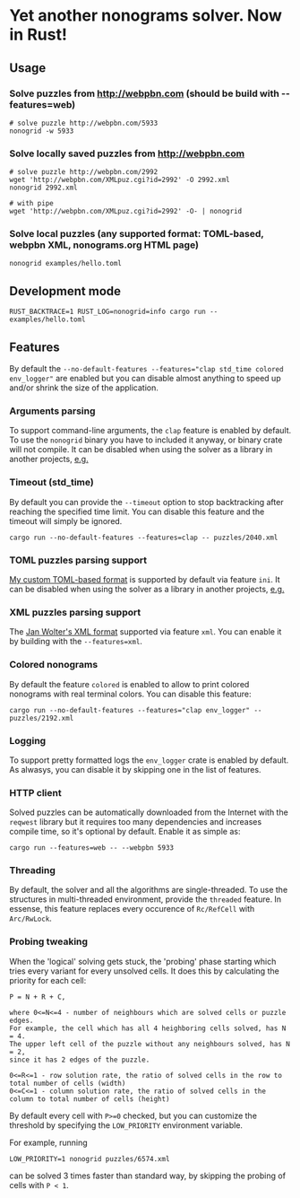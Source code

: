 # Yet another nonograms solver. Now in Rust!

## Usage

### Solve puzzles from http://webpbn.com (should be build with --features=web)

```
# solve puzzle http://webpbn.com/5933
nonogrid -w 5933
```

### Solve locally saved puzzles from http://webpbn.com

```
# solve puzzle http://webpbn.com/2992
wget 'http://webpbn.com/XMLpuz.cgi?id=2992' -O 2992.xml
nonogrid 2992.xml

# with pipe
wget 'http://webpbn.com/XMLpuz.cgi?id=2992' -O- | nonogrid
```

### Solve local puzzles (any supported format: TOML-based, webpbn XML, nonograms.org HTML page)

```
nonogrid examples/hello.toml
```


## Development mode

```
RUST_BACKTRACE=1 RUST_LOG=nonogrid=info cargo run -- examples/hello.toml
```


## Features

By default the `--no-default-features --features="clap std_time colored env_logger"` are enabled but you can disable almost anything
to speed up and/or shrink the size of the application.

### Arguments parsing

To support command-line arguments, the `clap` feature is enabled by default.
To use the `nonogrid` binary you have to included it anyway, or binary crate will not compile.
It can be disabled when using the solver as a library in another projects, [e.g.](https://github.com/tsionyx/nono/blob/8e2f8f27/Cargo.toml#L19)

### Timeout (std_time)

By default you can provide the `--timeout` option to stop backtracking after reaching the specified time limit.
You can disable this feature and the timeout will simply be ignored.

```
cargo run --no-default-features --features=clap -- puzzles/2040.xml
```

### TOML puzzles parsing support

[My custom TOML-based format](examples/hello.toml) is supported by default via feature `ini`.
It can be disabled when using the solver as a library in another projects, [e.g.](https://github.com/tsionyx/nono/blob/8e2f8f27/Cargo.toml#L19)

### XML puzzles parsing support

The [Jan Wolter's XML format](https://webpbn.com/pbn_fmt.html) supported via feature `xml`.
You can enable it by building with the `--features=xml`.


### Colored nonograms

By default the feature `colored` is enabled to allow to print colored nonograms with real terminal colors.
You can disable this feature:

```
cargo run --no-default-features --features="clap env_logger" -- puzzles/2192.xml
```

### Logging

To support pretty formatted logs the `env_logger` crate is enabled by default.
As alwasys, you can disable it by skipping one in the list of features.


### HTTP client

Solved puzzles can be automatically downloaded from the Internet with the `reqwest` library
but it requires too many dependencies and increases compile time, so it's optional by default.
Enable it as simple as:

```
cargo run --features=web -- --webpbn 5933
```

### Threading

By default, the solver and all the algorithms are single-threaded. To use the structures
in multi-threaded environment, provide the `threaded` feature. In essense, this feature
replaces every occurence of `Rc/RefCell` with `Arc/RwLock`.


### Probing tweaking

When the 'logical' solving gets stuck, the 'probing' phase starting which tries every variant
for every unsolved cells. It does this by calculating the priority for each cell:

```
P = N + R + C,

where 0<=N<=4 - number of neighbours which are solved cells or puzzle edges.
For example, the cell which has all 4 heighboring cells solved, has N = 4.
The upper left cell of the puzzle without any neighbours solved, has N = 2,
since it has 2 edges of the puzzle.

0<=R<=1 - row solution rate, the ratio of solved cells in the row to total number of cells (width)
0<=C<=1 - column solution rate, the ratio of solved cells in the column to total number of cells (height)
```

By default every cell with `P>=0` checked, but you can customize the threshold by specifying
the `LOW_PRIORITY` environment variable.

For example, running
```
LOW_PRIORITY=1 nonogrid puzzles/6574.xml
```

can be solved 3 times faster than standard way, by skipping the probing of cells with `P < 1`.
